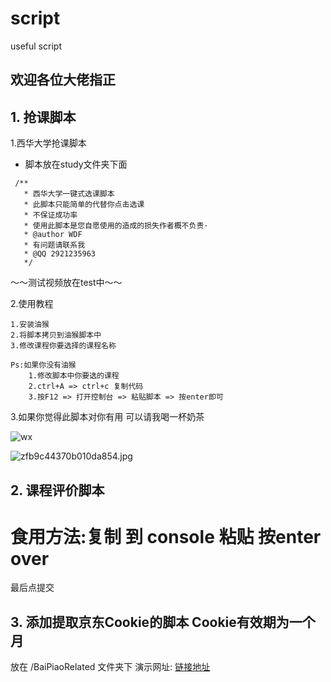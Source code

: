 # script
useful script 
## 欢迎各位大佬指正 
## 1. 抢课脚本
1.西华大学抢课脚本
* 脚本放在study文件夹下面
```$xslt
 /**
   * 西华大学一键式选课脚本
   * 此脚本只能简单的代替你点击选课
   * 不保证成功率 
   * 使用此脚本是您自愿使用的造成的损失作者概不负责·
   * @author WDF
   * 有问题请联系我
   * @QQ 2921235963
   */
```

～～测试视频放在test中～～

2.使用教程 

    1.安装油猴 
    2.将脚本拷贝到油猴脚本中
    3.修改课程你要选择的课程名称
    
    Ps:如果你没有油猴
        1.修改脚本中你要选的课程
        2.ctrl+A => ctrl+c 复制代码
        3.按F12 => 打开控制台 => 粘贴脚本 => 按enter即可

3.如果你觉得此脚本对你有用 可以请我喝一杯奶茶

![wx](https://cdn.jsdelivr.net/gh/Sherlockouo/PicBase/img/learn/wx.jpg)


![zfb9c44370b010da854.jpg](http://imgs.sherlockouo.com:80/images/2020/06/29/zfb9c44370b010da854.jpg)


## 2. 课程评价脚本
# 食用方法:复制 到 console 粘贴 按enter over 
  最后点提交

## 3. 添加提取京东Cookie的脚本 Cookie有效期为一个月
 放在 /BaiPiaoRelated 文件夹下
 演示网址: <a href="http://cookie.sherlockouo.com/">链接地址</a>

